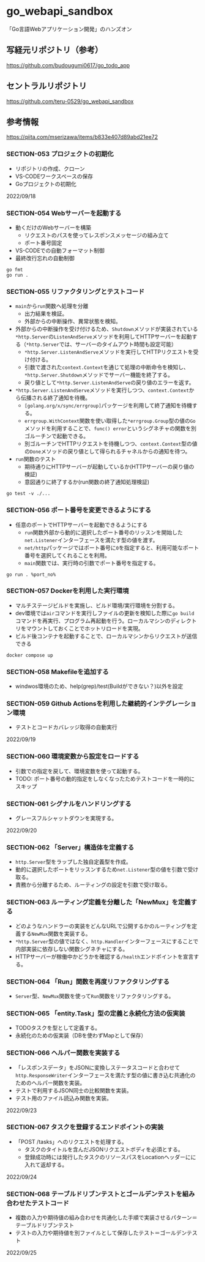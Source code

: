 # go_webapi_sandbox
「Go言語Webアプリケーション開発」のハンズオン


## 写経元リポジトリ（参考）
https://github.com/budougumi0617/go_todo_app


## セントラルリポジトリ
https://github.com/teru-0529/go_webapi_sandbox


## 参考情報
https://qiita.com/mserizawa/items/b833e407d89abd21ee72


### SECTION-053 プロジェクトの初期化

* リポジトリの作成、クローン
* VS-CODEワークスペースの保存
* Goプロジェクトの初期化

2022/09/18


### SECTION-054 Webサーバーを起動する

* 動くだけのWebサーバーを構築
  * リクエストのパスを使ってレスポンスメッセージの組み立て
  * ポート番号固定
* VS-CODEでの自動フォーマット制御
* 最終改行忘れの自動制御

```
go fmt
go run .
```


### SECTION-055 リファクタリングとテストコード

* `main`から`run`関数へ処理を分離
  * 出力結果を検証。
  * 外部からの中断操作、異常状態を検知。
* 外部からの中断操作を受け付けるため、`Shutdown`メソッドが実装されている`*http.Server`の`ListenAndServe`メソッドを利用してHTTPサーバーを起動する（`*http.Server`では、サーバーのタイムアウト時間も設定可能）
  * `*http.Server.ListenAndServe`メソッドを実行してHTTPリクエストを受け付ける。
  * 引数で渡された`context.Context`を通じて処理の中断命令を検知し、`*http.Server.Shutdown`メソッドでサーバー機能を終了する。
  * 戻り値として`*http.Server.ListenAndServe`の戻り値のエラーを返す。
* `*http.Server.ListenAndServe`メソッドを実行しつつ、`context.Context`から伝播される終了通知を待機。
  * `[golang.org/x/sync/errgroup]`パッケージを利用して終了通知を待機する。
  * `errgroup.WithContext`関数を使い取得した`*errgroup.Group`型の値の`Go`メソッドを利用することで、`func() error`というシグネチャの関数を別ゴルーチンで起動できる。
  * 別ゴルーチンでHTTPリクエストを待機しつつ、`context.Context`型の値の`Done`メソッドの戻り値として得られるチャネルからの通知を待つ。
* `run`関数のテスト
  * 期待通りにHTTPサーバーが起動しているか(HTTPサーバーの戻り値の検証)
  * 意図通りに終了するか(run関数の終了通知処理検証)

```
go test -v ./...
```


### SECTION-056 ポート番号を変更できるようにする

* 任意のポートでHTTPサーバーを起動できるようにする
  * `run`関数外部から動的に選択したポート番号のリッスンを開始した`net.Listener`インターフェースを満たす型の値を渡す。
  * `net/http`パッケージではポート番号に`0`を指定すると、利用可能なポート番号を選択してくれることを利用。
  * `main`関数では、実行時の引数でポート番号を指定する。

```
go run . %port_no%
```


### SECTION-057 Dockerを利用した実行環境

* マルチステージビルドを実施し、ビルド環境/実行環境を分割する。
* dev環境では`air`コマンドを実行しファイルの更新を検知した際に`go build`コマンドを再実行、プログラム再起動を行う。ローカルマシンのディレクトリをマウントしておくことでホットリロードを実現。
* ビルド後コンテナを起動することで、ローカルマシンからリクエストが送信できる
```
docker compose up
```


### SECTION-058 Makefileを追加する

* windwos環境のため、help(grep)/test(Buildができない？)以外を設定


### SECTION-059 Github Actionsを利用した継続的インテグレーション環境

* テストとコードカバレッジ取得の自動実行

2022/09/19


### SECTION-060 環境変数から設定をロードする

* 引数での指定を戻して、環境変数を使って起動する。
* TODO: ポート番号の動的指定をしなくなったためテストコードを一時的にスキップ


### SECTION-061 シグナルをハンドリングする

* グレースフルシャットダウンを実現する。

2022/09/20


### SECTION-062 「Server」構造体を定義する

* `http.Server`型をラップした独自定義型を作成。
* 動的に選択したポートをリッスンするため`net.Listener`型の値を引数で受け取る。
* 責務から分離するため、ルーティングの設定を引数で受け取る。


### SECTION-063 ルーティング定義を分離した「NewMux」を定義する

* どのようなハンドラーの実装をどんなURLで公開するかのルーティングを定義する`NewMux`関数を実装する。
* `*http.Server`型の値ではなく、`http.Handler`インターフェースにすることで内部実装に依存しない関数シグネチャにする。
* HTTPサーバーが稼働中かどうかを確認する`/health`エンドポイントを宣言する。


### SECTION-064 「Run」関数を再度リファクタリングする

* `Server`型、`NewMux`関数を使って`Run`関数をリファクタリングする。


### SECTION-065 「entity.Task」型の定義と永続化方法の仮実装

* TODOタスクを型として定義する。
* 永続化のための仮実装（DBを使わずMapとして保存）


### SECTION-066 ヘルパー関数を実装する

* 「レスポンスデータ」をJSONに変換しステータスコードと合わせて`http.ResponseWriter`インターフェースを満たす型の値に書き込む共通化のためのヘルパー関数を実装。
* テストで利用するJSON同士の比較関数を実装。
* テスト用のファイル読込み関数を実装。

2022/09/23


### SECTION-067 タスクを登録するエンドポイントの実装

* 「POST /tasks」へのリクエストを処理する。
  * タスクのタイトルを含んだJSONリクエストボディを必須とする。
  * 登録成功時には発行したタスクのリソースパスをLocationヘッダーにに入れて返却する。

2022/09/24


### SECTION-068 テーブルドリブンテストとゴールデンテストを組み合わせたテストコード

* 複数の入力や期待値の組み合わせを共通化した手順で実装させるパターン＝テーブルドリブンテスト
* テストの入力や期待値を別ファイルとして保存したテスト＝ゴールデンテスト

2022/09/25
